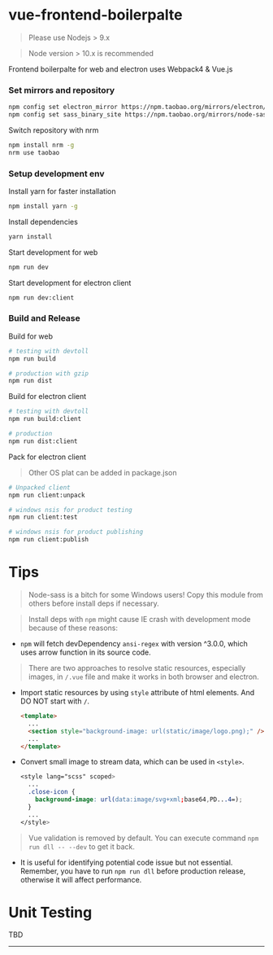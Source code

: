 # vue-frontend-boilerpalte


> Please use Nodejs > 9.x

> Node version > 10.x is recommended

Frontend boilerpalte for web and electron uses Webpack4 & Vue.js

### Set mirrors and repository

```bash
npm config set electron_mirror https://npm.taobao.org/mirrors/electron/
npm config set sass_binary_site https://npm.taobao.org/mirrors/node-sass/
```

Switch repository with nrm

```bash
npm install nrm -g
nrm use taobao
```

### Setup development env

Install yarn for faster installation

```bash
npm install yarn -g
```

Install dependencies

``` bash
yarn install
```

Start development for web

```bash
npm run dev
```

Start development for electron client

```bash
npm run dev:client
```

### Build and Release

Build for web

```bash
# testing with devtoll
npm run build

# production with gzip
npm run dist
```

Build for electron client

```bash
# testing with devtoll
npm run build:client

# production
npm run dist:client
```

Pack for electron client

> Other OS plat can be added in package.json

```bash
# Unpacked client
npm run client:unpack

# windows nsis for product testing
npm run client:test

# windows nsis for product publishing
npm run client:publish
```

# Tips

> Node-sass is a bitch for some Windows users! Copy this module from others before install deps if necessary.

> Install deps with `npm` might cause IE crash with development mode because of these reasons:
  * `npm` will fetch devDependency `ansi-regex` with version ^3.0.0, which uses arrow function in its source code.

> There are two approaches to resolve static resources, especially images, in `/.vue` file and make it works in both browser and electron.
  * Import static resources by using `style` attribute of html elements. And DO NOT start with `/`.
    ```html
    <template>
      ...
      <section style="background-image: url(static/image/logo.png);" />
      ...
    </template>
  * Convert small image to stream data, which can be used in `<style>`.
    ```scss
    <style lang="scss" scoped>
      ...
      .close-icon {
        background-image: url(data:image/svg+xml;base64,PD...4=);
      }
      ...
    </style>
    ```
> Vue validation is removed by default. You can execute command `npm run dll -- --dev` to get it back.
  * It is useful for identifying potential code issue but not essential.
    Remember, you have to run `npm run dll` before production release, otherwise it will affect performance.

#  Unit Testing

TBD

---
